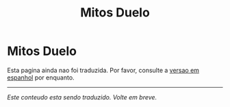 ﻿---
title: Mitos Duelo
---

<!-- TODO: translation missing -->

# Mitos Duelo

Esta pagina ainda nao foi traduzida. Por favor, consulte a [versao em espanhol](/es/mitos-duelo) por enquanto.

---

*Este conteudo esta sendo traduzido. Volte em breve.*
